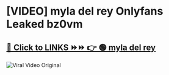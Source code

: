 
 # [VIDEO] myla del rey Onlyfans Leaked bz0vm

## <h2><a href="https://clipsfans.com/myla_del_rey&ref=git">🔗 Click to LINKS ⏩⏩ 👉 🟢 myla del rey </a></h2>

<a href="https://clipsfans.com/myla_del_rey&ref=git" rel="nofollow" data-target="animated-image.originalLink"><img src="https://i.ibb.co.com/xMMVF88/686577567.gif" alt="Viral Video Original" style="max-width: 100%; display: inline-block;" data-target="animated-image.originalImage"></a>

